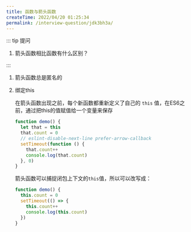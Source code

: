```yaml
---
title: 函数与箭头函数
createTime: 2022/04/20 01:25:34
permalink: /interview-question/jdk3bh3a/
---
```


::: tip 提问

1. 箭头函数相比函数有什么区别？

:::

1. 箭头函数总是匿名的
1. 绑定this

   在箭头函数出现之前，每个新函数都重新定义了自己的 `this` 值，在ES6之前，通过把this的值赋值给一个变量来保存

   ```js
   function demo() {
     let that = this
     that.count = 0
     // eslint-disable-next-line prefer-arrow-callback
     setTimeout(function () {
       that.count++
       console.log(that.count)
     }, 0)
   }
   ```

   箭头函数可以捕捉闭包上下文的`this`值，所以可以改写成：

   ```js
   function demo() {
     this.count = 0
     setTimeout(() => {
       this.count++
       console.log(this.count)
     })
   }
   ```
